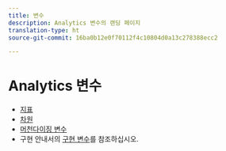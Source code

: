 ```yaml
---
title: 변수
description: Analytics 변수의 랜딩 페이지
translation-type: ht
source-git-commit: 16ba0b12e0f70112f4c10804d0a13c278388ecc2

---
```



# Analytics 변수

* [지표](/help/components/c-variables/c-metrics/metricslist.md)
* [차원](/help/components/c-variables/dimensionslist/dimension-compatibility.md)
* [머천다이징 변수](/help/components/c-variables/c-merch-variables/var-merchandising.md)
* 구현 안내서의 [구현 변수](/help/implement/js-implementation/c-variables/evars-events.md)를 참조하십시오.
